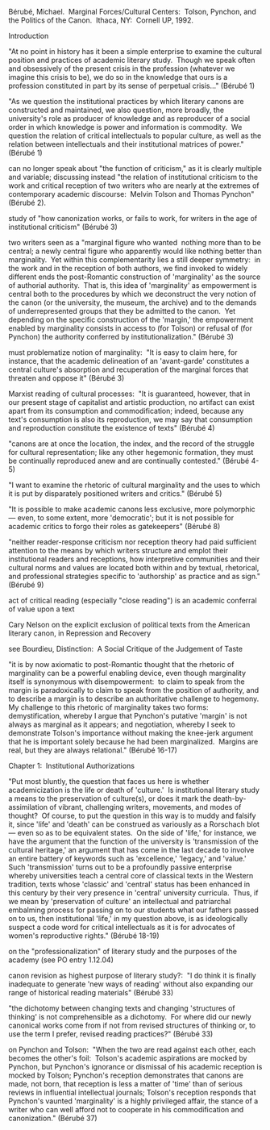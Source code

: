 Bérubé, Michael.  Marginal Forces/Cultural Centers:  Tolson, Pynchon, and the Politics of the Canon.  Ithaca, NY:  Cornell UP, 1992.

Introduction

"At no point in history has it been a simple enterprise to examine the cultural position and practices of academic literary study.  Though we speak often and obsessively of the present crisis in the profession (whatever we imagine this crisis to be), we do so in the knowledge that ours is a profession constituted in part by its sense of perpetual crisis…" (Bérubé 1)

"As we question the institutional practices by which literary canons are constructed and maintained, we also question, more broadly, the university's role as producer of knowledge and as reproducer of a social order in which knowledge is power and information is commodity.  We question the relation of critical intellectuals to popular culture, as well as the relation between intellectuals and their institutional matrices of power." (Bérubé 1)

can no longer speak about "the function of criticism," as it is clearly multiple and variable; discussing instead "the relation of institutional criticism to the work and critical reception of two writers who are nearly at the extremes of contemporary academic discourse:  Melvin Tolson and Thomas Pynchon" (Bérubé 2).

study of "how canonization works, or fails to work, for writers in the age of institutional criticism" (Bérubé 3)

two writers seen as a "marginal figure who wanted  nothing more than to be central; a newly central figure who apparently would like nothing better than marginality.  Yet within this complementarity lies a still deeper symmetry:  in the work and in the reception of both authors, we find invoked to widely different ends the post-Romantic construction of 'marginality' as the source of authorial authority.  That is, this idea of 'marginality' as empowerment is central both to the procedures by which we deconstruct the very notion of the canon (or the university, the museum, the archive) and to the demands of underrepresented groups that they be admitted to the canon.  Yet depending on the specific construction of the 'margin,' the empowerment enabled by marginality consists in access to (for Tolson) or refusal of (for Pynchon) the authority conferred by institutionalization." (Bérubé 3)

must problematize notion of marginality:  "It is easy to claim here, for instance, that the academic delineation of an 'avant-garde' constitutes a central culture's absorption and recuperation of the marginal forces that threaten and oppose it" (Bérubé 3)

Marxist reading of cultural processes:  "It is guaranteed, however, that in our present stage of capitalist and artistic production, no artifact can exist apart from its consumption and commodification; indeed, because any text's consumption is also its reproduction, we may say that consumption and reproduction constitute the existence of texts" (Bérubé 4)

"canons are at once the location, the index, and the record of the struggle for cultural representation; like any other hegemonic formation, they must be continually reproduced anew and are continually contested." (Bérubé 4-5)

"I want to examine the rhetoric of cultural marginality and the uses to which it is put by disparately positioned writers and critics." (Bérubé 5)

"It is possible to make academic canons less exclusive, more polymorphic — even, to some extent, more 'democratic'; but it is not possible for academic critics to forgo their roles as gatekeepers" (Bérubé 8)

"neither reader-response criticism nor reception theory had paid sufficient attention to the means by which writers structure and emplot their institutional readers and receptions, how interpretive communities and their cultural norms and values are located both within and by textual, rhetorical, and professional strategies specific to 'authorship' as practice and as sign." (Bérubé 9)

act of critical reading (especially "close reading") is an academic conferral of value upon a text

Cary Nelson on the explicit exclusion of political texts from the American literary canon, in Repression and Recovery

see Bourdieu, Distinction:  A Social Critique of the Judgement of Taste

"it is by now axiomatic to post-Romantic thought that the rhetoric of marginality can be a powerful enabling device, even though marginality itself is synonymous with disempowerment:  to claim to speak from the margin is paradoxically to claim to speak from the position of authority, and to describe a margin is to describe an authoritative challenge to hegemony.  My challenge to this rhetoric of marginality takes two forms:  demystification, whereby I argue that Pynchon's putative 'margin' is not always as marginal as it appears; and negotiation, whereby I seek to demonstrate Tolson's importance without making the knee-jerk argument that he is important solely because he had been marginalized.  Margins are real, but they are always relational." (Bérubé 16-17)

Chapter 1:  Institutional Authorizations

"Put most bluntly, the question that faces us here is whether academicization is the life or death of 'culture.'  Is institutional literary study a means to the preservation of culture(s), or does it mark the death-by-assimilation of vibrant, challenging writers, movements, and modes of thought?  Of course, to put the question in this way is to muddy and falsify it, since 'life' and 'death' can be construed as variously as a Rorschach blot — even so as to be equivalent states.  On the side of 'life,' for instance, we have the argument that the function of the university is 'transmission of the cultural heritage,' an argument that has come in the last decade to involve an entire battery of keywords such as 'excellence,' 'legacy,' and 'value.'  Such 'transmission' turns out to be a profoundly passive enterprise whereby universities teach a central core of classical texts in the Western tradition, texts whose 'classic' and 'central' status has been enhanced in this century by their very presence in 'central' university curricula.  Thus, if we mean by 'preservation of culture' an intellectual and patriarchal embalming process for passing on to our students what our fathers passed on to us, then institutional 'life,' in my question above, is as ideologically suspect a code word for critical intellectuals as it is for advocates of women's reproductive rights." (Bérubé 18-19)

on the "professionalization" of literary study and the purposes of the academy (see PO entry 1.12.04)

canon revision as highest purpose of literary study?:  "I do think it is finally inadequate to generate 'new ways of reading' without also expanding our range of historical reading materials" (Bérubé 33)

"the dichotomy between changing texts and changing 'structures of thinking' is not comprehensible as a dichotomy.  For where did our newly canonical works come from if not from revised structures of thinking or, to use the term I prefer, revised reading practices?" (Bérubé 33)

on Pynchon and Tolson:  "When the two are read against each other, each becomes the other's foil:  Tolson's academic aspirations are mocked by Pynchon, but Pynchon's ignorance or dismissal of his academic reception is mocked by Tolson; Pynchon's reception demonstrates that canons are made, not born, that reception is less a matter of 'time' than of serious reviews in influential intellectual journals; Tolson's reception responds that Pynchon's vaunted 'marginality' is a highly privileged affair, the stance of a writer who can well afford not to cooperate in his commodification and canonization." (Bérubé 37)
